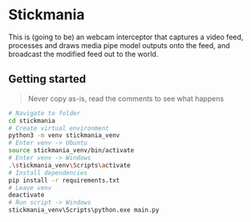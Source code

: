 # Stickmania

This is (going to be) an webcam interceptor that captures a video feed, processes and draws media pipe model outputs onto the feed, and broadcast the modified feed out to the world.

## Getting started
> Never copy as-is, read the comments to see what happens
```bash
# Navigate to folder
cd stickmania
# Create virtual environment
python3 -m venv stickmania_venv
# Enter venv -> Ubuntu
source stickmania_venv/bin/activate
# Enter venv -> Windows
.\stickmania_venv\Scripts\activate
# Install dependencies
pip install -r requirements.txt
# Leave venv
deactivate
# Run script -> Windows
stickmania_venv\Scripts\python.exe main.py
```